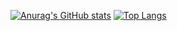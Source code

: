 [![Anurag's GitHub stats](https://github-readme-stats.vercel.app/api?username=nuub228&theme=blue-green)](https://github.com/anuraghazra/github-readme-stats)
[![Top Langs](https://github-readme-stats.vercel.app/api/top-langs/?username=nuub228&layout=demo)](https://github.com/anuraghazra/github-readme-stats)
